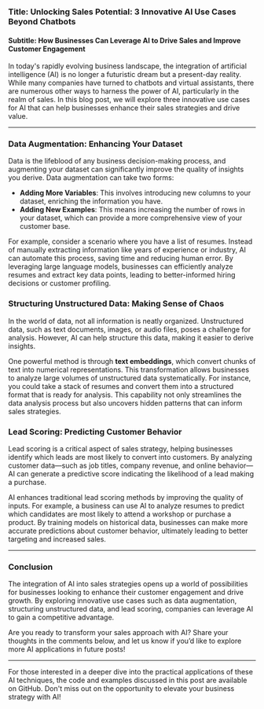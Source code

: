 ### Title: Unlocking Sales Potential: 3 Innovative AI Use Cases Beyond Chatbots
#### Subtitle: How Businesses Can Leverage AI to Drive Sales and Improve Customer Engagement

In today's rapidly evolving business landscape, the integration of artificial intelligence (AI) is no longer a futuristic dream but a present-day reality. While many companies have turned to chatbots and virtual assistants, there are numerous other ways to harness the power of AI, particularly in the realm of sales. In this blog post, we will explore three innovative use cases for AI that can help businesses enhance their sales strategies and drive value. 

* * *

### Data Augmentation: Enhancing Your Dataset

Data is the lifeblood of any business decision-making process, and augmenting your dataset can significantly improve the quality of insights you derive. Data augmentation can take two forms:

- **Adding More Variables**: This involves introducing new columns to your dataset, enriching the information you have.
- **Adding New Examples**: This means increasing the number of rows in your dataset, which can provide a more comprehensive view of your customer base.

For example, consider a scenario where you have a list of resumes. Instead of manually extracting information like years of experience or industry, AI can automate this process, saving time and reducing human error. By leveraging large language models, businesses can efficiently analyze resumes and extract key data points, leading to better-informed hiring decisions or customer profiling.

### Structuring Unstructured Data: Making Sense of Chaos

In the world of data, not all information is neatly organized. Unstructured data, such as text documents, images, or audio files, poses a challenge for analysis. However, AI can help structure this data, making it easier to derive insights.

One powerful method is through **text embeddings**, which convert chunks of text into numerical representations. This transformation allows businesses to analyze large volumes of unstructured data systematically. For instance, you could take a stack of resumes and convert them into a structured format that is ready for analysis. This capability not only streamlines the data analysis process but also uncovers hidden patterns that can inform sales strategies.

### Lead Scoring: Predicting Customer Behavior

Lead scoring is a critical aspect of sales strategy, helping businesses identify which leads are most likely to convert into customers. By analyzing customer data—such as job titles, company revenue, and online behavior—AI can generate a predictive score indicating the likelihood of a lead making a purchase.

AI enhances traditional lead scoring methods by improving the quality of inputs. For example, a business can use AI to analyze resumes to predict which candidates are most likely to attend a workshop or purchase a product. By training models on historical data, businesses can make more accurate predictions about customer behavior, ultimately leading to better targeting and increased sales.

* * *

### Conclusion

The integration of AI into sales strategies opens up a world of possibilities for businesses looking to enhance their customer engagement and drive growth. By exploring innovative use cases such as data augmentation, structuring unstructured data, and lead scoring, companies can leverage AI to gain a competitive advantage.

Are you ready to transform your sales approach with AI? Share your thoughts in the comments below, and let us know if you’d like to explore more AI applications in future posts! 

* * * 

For those interested in a deeper dive into the practical applications of these AI techniques, the code and examples discussed in this post are available on GitHub. Don't miss out on the opportunity to elevate your business strategy with AI!